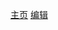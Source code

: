 [主页](https://yu52ki.github.io/)
[编辑](https://github.com/yu52ki/yu52ki.github.io/edit/main/index.html)
